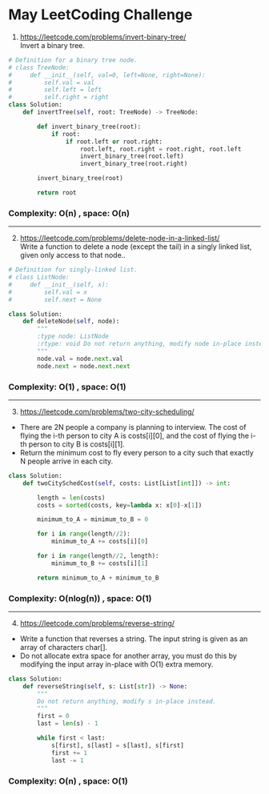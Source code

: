 # May LeetCoding Challenge

1) https://leetcode.com/problems/invert-binary-tree/ </br>
Invert a binary tree.

```python
# Definition for a binary tree node.
# class TreeNode:
#     def __init__(self, val=0, left=None, right=None):
#         self.val = val
#         self.left = left
#         self.right = right
class Solution:
    def invertTree(self, root: TreeNode) -> TreeNode:

        def invert_binary_tree(root):
            if root:
                if root.left or root.right:
                    root.left, root.right = root.right, root.left
                    invert_binary_tree(root.left)
                    invert_binary_tree(root.right)

        invert_binary_tree(root)

        return root  
```

### Complexity: O(n) , space: O(n)
----------------------
2) https://leetcode.com/problems/delete-node-in-a-linked-list/ </br>
Write a function to delete a node (except the tail) in a singly linked list, given only access to that node..

```python
# Definition for singly-linked list.
# class ListNode:
#     def __init__(self, x):
#         self.val = x
#         self.next = None

class Solution:
    def deleteNode(self, node):
        """
        :type node: ListNode
        :rtype: void Do not return anything, modify node in-place instead.
        """
        node.val = node.next.val
        node.next = node.next.next

```
### Complexity: O(1) , space: O(1)
-----------------------
3) https://leetcode.com/problems/two-city-scheduling/ </br>
- There are 2N people a company is planning to interview. The cost of flying the i-th person to city A is costs[i][0], and the cost of flying the i-th person to city B is costs[i][1].
- Return the minimum cost to fly every person to a city such that exactly N people arrive in each city.
```python
class Solution:
    def twoCitySchedCost(self, costs: List[List[int]]) -> int:

        length = len(costs)
        costs = sorted(costs, key=lambda x: x[0]-x[1])

        minimum_to_A = minimum_to_B = 0

        for i in range(length//2):
            minimum_to_A += costs[i][0]

        for i in range(length//2, length):
            minimum_to_B += costs[i][1]

        return minimum_to_A + minimum_to_B
```
### Complexity: O(nlog(n)) , space: O(1)
-----------------------
4) https://leetcode.com/problems/reverse-string/ </br>
- Write a function that reverses a string. The input string is given as an array of characters char[].
- Do not allocate extra space for another array, you must do this by modifying the input array in-place with O(1) extra memory.
```python
class Solution:
    def reverseString(self, s: List[str]) -> None:
        """
        Do not return anything, modify s in-place instead.
        """
        first = 0
        last = len(s) - 1

        while first < last:
            s[first], s[last] = s[last], s[first]
            first += 1
            last -= 1
```
### Complexity: O(n) , space: O(1)